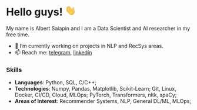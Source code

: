 # Hello guys! <img src="https://raw.githubusercontent.com/StanGirard/StanGirard/master/wave.gif" width="30px">

My name is Albert Saiapin and I am a Data Scientist and AI researcher in my free time.

- 🔭 I’m currently working on projects in NLP and RecSys areas.
- 📫 Reach me: [telegram](https://t.me/Albpyml), [linkedin](https://www.linkedin.com/in/albert-sayapin/)

### Skills

- **Languages**: Python, SQL, C/C++;
- **Technologies**: Numpy, Pandas, Matplotlib, Scikit-Learn; Git, Linux, Docker, CI/CD, Cloud, MLOps; PyTorch, Transformers, nltk, spaCy;
- **Areas of Interest**: Recommender Systems, NLP, General DL/ML, MLOps;
